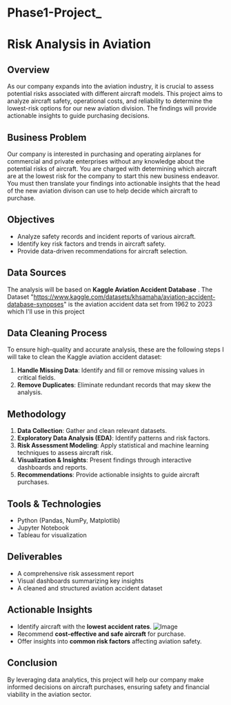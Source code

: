 # Phase1-Project_
# Risk Analysis in Aviation

## Overview
As our company expands into the aviation industry, it is crucial to assess potential risks associated with different aircraft models. This project aims to analyze aircraft safety, operational costs, and reliability to determine the lowest-risk options for our new aviation division. The findings will provide actionable insights to guide purchasing decisions.

## Business Problem
Our company is interested in purchasing and operating airplanes for commercial and private enterprises without any knowledge about the potential risks of aircraft. You are charged with determining which aircraft are at the lowest risk for the company to start this new business endeavor. You must then translate your findings into actionable insights that the head of the new aviation divison can use to help decide which aircraft to purchase.

## Objectives
- Analyze safety records and incident reports of various aircraft.
- Identify key risk factors and trends in aircraft safety.
- Provide data-driven recommendations for aircraft selection.

## Data Sources
The analysis will be based on **Kaggle Aviation Accident Database** . The Dataset "https://www.kaggle.com/datasets/khsamaha/aviation-accident-database-synopses" is the aviation accident data set from 1962 to 2023 which I'll use in this project

## Data Cleaning Process
To ensure high-quality and accurate analysis, these are the following steps I will take to clean the Kaggle aviation accident dataset:
1. **Handle Missing Data**: Identify and fill or remove missing values in critical fields.
2. **Remove Duplicates**: Eliminate redundant records that may skew the analysis.

## Methodology
1. **Data Collection**: Gather and clean relevant datasets.
2. **Exploratory Data Analysis (EDA)**: Identify patterns and risk factors.
3. **Risk Assessment Modeling**: Apply statistical and machine learning techniques to assess aircraft risk.
4. **Visualization & Insights**: Present findings through interactive dashboards and reports.
5. **Recommendations**: Provide actionable insights to guide aircraft purchases.

## Tools & Technologies
- Python (Pandas, NumPy, Matplotlib)
- Jupyter Notebook
- Tableau for visualization

## Deliverables
- A comprehensive risk assessment report
- Visual dashboards summarizing key insights
- A cleaned and structured aviation accident dataset

## Actionable Insights
- Identify aircraft with the **lowest accident rates**.
  ![Image](<img width="623" alt="Model With the most accident rate" src="https://github.com/user-attachments/assets/2244d18e-01ba-42d5-a47f-e1c9c203433d" />)
- Recommend **cost-effective and safe aircraft** for purchase.
- Offer insights into **common risk factors** affecting aviation safety.

## Conclusion
By leveraging data analytics, this project will help our company make informed decisions on aircraft purchases, ensuring safety and financial viability in the aviation sector.

